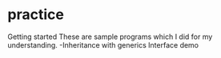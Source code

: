 # practice
Getting started
These are sample programs which I did for my understanding.
<College-Faculty-Teaching Faculty>-Inheritance with generics
<Downloader> Interface demo
